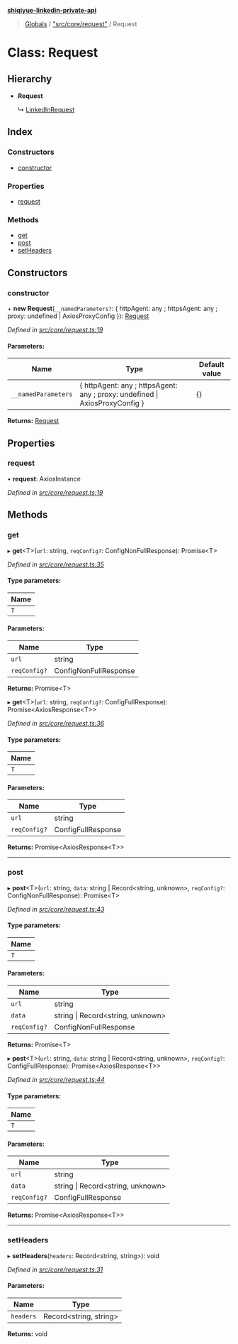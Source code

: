 **[shiqiyue-linkedin-private-api](../README.md)**

> [Globals](../globals.md) / ["src/core/request"](../modules/_src_core_request_.md) / Request

# Class: Request

## Hierarchy

* **Request**

  ↳ [LinkedInRequest](_src_core_linkedin_request_.linkedinrequest.md)

## Index

### Constructors

* [constructor](_src_core_request_.request.md#constructor)

### Properties

* [request](_src_core_request_.request.md#request)

### Methods

* [get](_src_core_request_.request.md#get)
* [post](_src_core_request_.request.md#post)
* [setHeaders](_src_core_request_.request.md#setheaders)

## Constructors

### constructor

\+ **new Request**(`__namedParameters?`: { httpAgent: any ; httpsAgent: any ; proxy: undefined \| AxiosProxyConfig  }): [Request](_src_core_request_.request.md)

*Defined in [src/core/request.ts:19](https://github.com/eilonmore/linkedin-private-api/blob/20fd7f3/src/core/request.ts#L19)*

#### Parameters:

Name | Type | Default value |
------ | ------ | ------ |
`__namedParameters` | { httpAgent: any ; httpsAgent: any ; proxy: undefined \| AxiosProxyConfig  } | {} |

**Returns:** [Request](_src_core_request_.request.md)

## Properties

### request

•  **request**: AxiosInstance

*Defined in [src/core/request.ts:19](https://github.com/eilonmore/linkedin-private-api/blob/20fd7f3/src/core/request.ts#L19)*

## Methods

### get

▸ **get**<T\>(`url`: string, `reqConfig?`: ConfigNonFullResponse): Promise<T\>

*Defined in [src/core/request.ts:35](https://github.com/eilonmore/linkedin-private-api/blob/20fd7f3/src/core/request.ts#L35)*

#### Type parameters:

Name |
------ |
`T` |

#### Parameters:

Name | Type |
------ | ------ |
`url` | string |
`reqConfig?` | ConfigNonFullResponse |

**Returns:** Promise<T\>

▸ **get**<T\>(`url`: string, `reqConfig?`: ConfigFullResponse): Promise<AxiosResponse<T\>\>

*Defined in [src/core/request.ts:36](https://github.com/eilonmore/linkedin-private-api/blob/20fd7f3/src/core/request.ts#L36)*

#### Type parameters:

Name |
------ |
`T` |

#### Parameters:

Name | Type |
------ | ------ |
`url` | string |
`reqConfig?` | ConfigFullResponse |

**Returns:** Promise<AxiosResponse<T\>\>

___

### post

▸ **post**<T\>(`url`: string, `data`: string \| Record<string, unknown\>, `reqConfig?`: ConfigNonFullResponse): Promise<T\>

*Defined in [src/core/request.ts:43](https://github.com/eilonmore/linkedin-private-api/blob/20fd7f3/src/core/request.ts#L43)*

#### Type parameters:

Name |
------ |
`T` |

#### Parameters:

Name | Type |
------ | ------ |
`url` | string |
`data` | string \| Record<string, unknown\> |
`reqConfig?` | ConfigNonFullResponse |

**Returns:** Promise<T\>

▸ **post**<T\>(`url`: string, `data`: string \| Record<string, unknown\>, `reqConfig?`: ConfigFullResponse): Promise<AxiosResponse<T\>\>

*Defined in [src/core/request.ts:44](https://github.com/eilonmore/linkedin-private-api/blob/20fd7f3/src/core/request.ts#L44)*

#### Type parameters:

Name |
------ |
`T` |

#### Parameters:

Name | Type |
------ | ------ |
`url` | string |
`data` | string \| Record<string, unknown\> |
`reqConfig?` | ConfigFullResponse |

**Returns:** Promise<AxiosResponse<T\>\>

___

### setHeaders

▸ **setHeaders**(`headers`: Record<string, string\>): void

*Defined in [src/core/request.ts:31](https://github.com/eilonmore/linkedin-private-api/blob/20fd7f3/src/core/request.ts#L31)*

#### Parameters:

Name | Type |
------ | ------ |
`headers` | Record<string, string\> |

**Returns:** void
